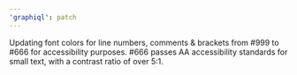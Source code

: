 ```yaml
---
'graphiql': patch
---
```


Updating font colors for line numbers, comments & brackets from #999 to #666 for accessibility purposes. #666 passes AA accessibility standards for small text, with a contrast ratio of over 5:1.
